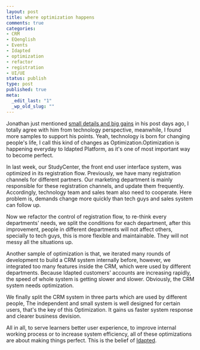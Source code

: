 ```yaml
--- 
layout: post
title: where optimization happens
comments: true
categories: 
- CRM
- EQenglish
- Events
- Idapted
- optimization
- refactor
- registration
- UI/UE
status: publish
type: post
published: true
meta: 
  _edit_last: "1"
  _wp_old_slug: ""
---
```

Jonathan just mentioned <a href="http://www.idapted.com/blog/2010/08/16/small-details-big-gains/" target="_blank">small details and big gains</a> in his post days ago, I totally agree with him from technology perspective, meanwhile, I found more samples to support his points. Yeah, technology is born for changing people's life, I call this kind of changes as Optimization.Optimization is happening everyday to Idapted Platform, as it's one of most important way to become perfect.

In last week, our StudyCenter, the front end user interface system, was optimized in its registration flow. Previously, we have many registration channels for different partners. Our marketing department is mainly responsible for these registration channels, and update them frequently. Accordingly, technology team and sales team also need to cooperate. Here problem is, demands change more quickly than tech guys and sales system can follow up.

Now we refactor the control of registration flow, to re-think every departments' needs, we split the conditions for each department, after this improvement, people in different departments will not affect others, specially to tech guys, this is more flexible and maintainable. They will not messy all the situations up.

Another sample of optimization is that, we iterated many rounds of development to build a CRM system internally before, however, we integrated too many features inside the CRM, which were used by different departments. Because Idapted customers' accounts are increasing rapidly, the speed of whole system is getting slower and slower. Obviously, the CRM system needs optimization.

We finally split the CRM system in three parts which are used by different people, The independent and small system is well designed for certain users, that's the key of this Optimization. It gains us faster system response and clearer business devision.

All in all, to serve learners better user experience, to improve internal working process or to increase system efficiency, all of these optimizations are about making things perfect. This is the belief of <a href="http://www.idapted.com">Idapted</a>.
